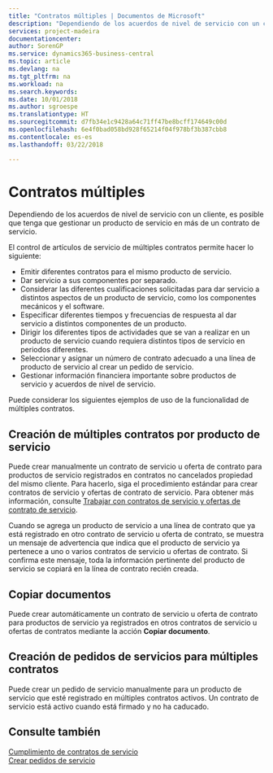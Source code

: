 ```yaml
---
title: "Contratos múltiples | Documentos de Microsoft"
description: "Dependiendo de los acuerdos de nivel de servicio con un cliente, es posible que tenga que gestionar un producto de servicio en más de un contrato de servicio."
services: project-madeira
documentationcenter: 
author: SorenGP
ms.service: dynamics365-business-central
ms.topic: article
ms.devlang: na
ms.tgt_pltfrm: na
ms.workload: na
ms.search.keywords: 
ms.date: 10/01/2018
ms.author: sgroespe
ms.translationtype: HT
ms.sourcegitcommit: d7fb34e1c9428a64c71ff47be8bcff174649c00d
ms.openlocfilehash: 6e4f0bad058bd928f65214f04f978bf3b387cbb8
ms.contentlocale: es-es
ms.lasthandoff: 03/22/2018

---
```

# <a name="multiple-contracts"></a>Contratos múltiples
Dependiendo de los acuerdos de nivel de servicio con un cliente, es posible que tenga que gestionar un producto de servicio en más de un contrato de servicio.  
  
El control de artículos de servicio de múltiples contratos permite hacer lo siguiente:  
  
* Emitir diferentes contratos para el mismo producto de servicio.  
* Dar servicio a sus componentes por separado.  
* Considerar las diferentes cualificaciones solicitadas para dar servicio a distintos aspectos de un producto de servicio, como los componentes mecánicos y el software.  
* Especificar diferentes tiempos y frecuencias de respuesta al dar servicio a distintos componentes de un producto.  
* Dirigir los diferentes tipos de actividades que se van a realizar en un producto de servicio cuando requiera distintos tipos de servicio en periodos diferentes.  
* Seleccionar y asignar un número de contrato adecuado a una línea de producto de servicio al crear un pedido de servicio.  
* Gestionar información financiera importante sobre productos de servicio y acuerdos de nivel de servicio.  
  
Puede considerar los siguientes ejemplos de uso de la funcionalidad de múltiples contratos.  
  
## <a name="creating-multiple-contracts-per-service-item"></a>Creación de múltiples contratos por producto de servicio  
Puede crear manualmente un contrato de servicio u oferta de contrato para productos de servicio registrados en contratos no cancelados propiedad del mismo cliente. Para hacerlo, siga el procedimiento estándar para crear contratos de servicio y ofertas de contrato de servicio. Para obtener más información, consulte [Trabajar con contratos de servicio y ofertas de contrato de servicio](service-how-to-create-service-contracts-and-service-contract-quotes.md).  
  
Cuando se agrega un producto de servicio a una línea de contrato que ya está registrado en otro contrato de servicio u oferta de contrato, se muestra un mensaje de advertencia que indica que el producto de servicio ya pertenece a uno o varios contratos de servicio u ofertas de contrato. Si confirma este mensaje, toda la información pertinente del producto de servicio se copiará en la línea de contrato recién creada.  
  
## <a name="copying-documents"></a>Copiar documentos  
Puede crear automáticamente un contrato de servicio u oferta de contrato para productos de servicio ya registrados en otros contratos de servicio u ofertas de contratos mediante la acción **Copiar documento**.  
  
## <a name="creating-service-orders-for-multiple-contracts"></a>Creación de pedidos de servicios para múltiples contratos  
Puede crear un pedido de servicio manualmente para un producto de servicio que esté registrado en múltiples contratos activos. Un contrato de servicio está activo cuando está firmado y no ha caducado.  
  
## <a name="see-also"></a>Consulte también  
[Cumplimiento de contratos de servicio](service-fulfill-service-contracts.md)  
[Crear pedidos de servicio](service-how-to-create-service-orders.md)  

